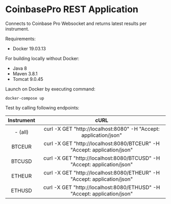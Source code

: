 # CoinbasePro REST Application

Connects to Coinbase Pro Websocket and returns latest results per instrument.

Requirements:
- Docker 19.03.13

For building locally without Docker:
- Java 8
- Maven 3.8.1
- Tomcat 9.0.45

Launch on Docker by executing command: 

`docker-compose up`

Test by calling following endpoints:

| Instrument |  cURL  |
| :--------: | :----: |
| - (all) | curl -X GET "http://localhost:8080" -H "Accept: application/json" |
| BTCEUR | curl -X GET "http://localhost:8080/BTCEUR" -H "Accept: application/json" |
| BTCUSD | curl -X GET "http://localhost:8080/BTCUSD" -H "Accept: application/json" |
| ETHEUR | curl -X GET "http://localhost:8080/ETHEUR" -H "Accept: application/json" |
| ETHUSD | curl -X GET "http://localhost:8080/ETHUSD" -H "Accept: application/json" |
